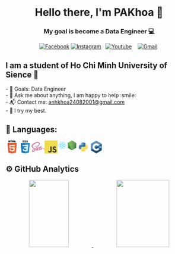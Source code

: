 <img href="https://th.bing.com/th/id/R.4210db82c50b1c9082030e4467ba7522?rik=A11yqrGf8fRkDw&pid=ImgRaw&r=0"> </img>
<p>
  <h1 align="center">Hello there, I'm PAKhoa 👋</h1>
</p>

  <h3 align="center">My goal is become a <b>Data Engineer 💻</b></h3>

<p align="center">
  <a href="https://www.facebook.com/anhkhoa.khoa.71/"><img style="height:55px;"  src="https://www.transparentpng.com/thumb/facebook-logo-png/background-facebook-logo-5.png" alt="Facebook" /></a>
  <a href="https://www.instagram.com/wander0842/"><img style="height:52px;" src="https://pngedits.com/files/preview/800x800/11617077736hbgvjwa7lwr1euesmxme4wak0bz5uafw1ovnn2cc7iblh4c342uthj7wa0qkdwvppnd8jr4nr7t7rspxhlb5zviaehnymenbdjtu.png" alt="Instagram" /></a>&nbsp;&nbsp;
    <a href="https://www.youtube.com/channel/UCEW4SAjT_P6Xf-jKti5W_OA"><img style="height:50px;" src="https://www.pngrepo.com/png/13671/512/youtube.png" alt="Youtube"/></a>&nbsp;&nbsp;&nbsp;
  <a href="mailto:anhkhoa24082001@gmail.com"><img style="height:45px;" src="https://1ty.vn/datafiles/3/2019-12-23/Cach-chen-link-vao-hinh-anh-tren-Gmail.jpg" alt="Gmail"/></a>&nbsp;
</p>

<h2> I am a student of Ho Chi Minh University of Sience 🏫 </h2>
- 🥅 Goals: Data Engineer <br>
- 💬 Ask me about anything, I am happy to help :smile: <br>
- 📬 Contact me: <a href='anhkhoa24082001@gmail.com'>anhkhoa24082001@gmail.com</a>  <br>
- 🧗 I try my best.

<h2> 🧰 Languages: </h2>

<img align="left" alt="HTML5" width="35px" src="https://raw.githubusercontent.com/github/explore/80688e429a7d4ef2fca1e82350fe8e3517d3494d/topics/html/html.png" />
<img align="left" alt="CSS3" width="35px" src="https://raw.githubusercontent.com/github/explore/80688e429a7d4ef2fca1e82350fe8e3517d3494d/topics/css/css.png" />
<img align="left" alt="Sass" width="35px" src="https://raw.githubusercontent.com/github/explore/80688e429a7d4ef2fca1e82350fe8e3517d3494d/topics/sass/sass.png" />
<img align="left" alt="JavaScript" width="35px" src="https://raw.githubusercontent.com/github/explore/80688e429a7d4ef2fca1e82350fe8e3517d3494d/topics/javascript/javascript.png" />
<img align="left" alt="React" width="26px" src="https://raw.githubusercontent.com/github/explore/80688e429a7d4ef2fca1e82350fe8e3517d3494d/topics/react/react.png" />
<img align="left" alt="Node.js" width="26px" src="https://raw.githubusercontent.com/github/explore/80688e429a7d4ef2fca1e82350fe8e3517d3494d/topics/nodejs/nodejs.png" />
<img align="left" alt="HTML5" width="35px" src="https://raw.githubusercontent.com/github/explore/80688e429a7d4ef2fca1e82350fe8e3517d3494d/topics/python/python.png" />
<img align="left" alt="HTML5" width="35px" src="https://raw.githubusercontent.com/github/explore/80688e429a7d4ef2fca1e82350fe8e3517d3494d/topics/cpp/cpp.png" />
<br>
<br>

<h2> ⚙️ GitHub Analytics </h2>

<p align="center">
<a href="https://github.com/QuanBlue">
  <img width="46%" height="180em" src="https://github-readme-stats-eight-theta.vercel.app/api?username=wander23&show_icons=true&theme=vue-dark&include_all_commits=true&count_private=true" />
  <img width="53%" height="180em" src="https://github-readme-stats-eight-theta.vercel.app/api/top-langs/?username=wander23&layout=compact&exclude_lang=java+r&theme=vue-dark" />
</a>
</p>
